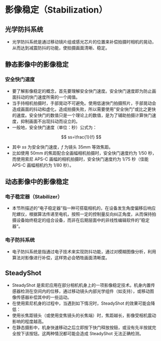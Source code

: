# 影像稳定（Stabilization）

## 光学防抖系统
- 光学防抖系统是通过移动镜片组或感光芯片的位置来补偿拍摄时相机的晃动，从而达到减震防抖的功能，使拍摄画面清晰、稳定。

## 静态影像中的影像稳定
### 安全快门速度
- 要了解影像稳定的概念，首先要理解安全快门速度。安全快门速度即为防止画面抖动的快门速度所需的一个阈值。
- 当手持相机拍摄时，手部晃动不可避免。使用低速快门拍摄照片，手部晃动会造成画面的抖动和虚化，造成拍摄失败，所以需要使用"安全快门"或比之更快的速度。安全快门的数值只是一个理论上的数值，是为了辅助拍摄计算快门速度，抑制画面不出现抖动而设立的。
- 一般地，安全快门速度（单位：秒）公式为：

$$
ss=\frac{1}{f} 
$$

- 其中 $ss$ 为安全快门速度，$f$ 为镜头 35mm 等效焦距。
- 比如使用 50mm 的焦距配合全画幅相机拍摄时，安全快门速度约为 1/50 秒，而使用索尼 APS-C 画幅的相机拍摄时，安全快门速度约为 1/75 秒（佳能 APS-C 画幅相机约为 1/80 秒）。

## 动态影像中的影像稳定
### 电子稳定器（Stabilizer）
- 本节所描述的“电子稳定器”指一种可搭载相机的，在设备发生角度偏移后响应陀螺仪，根据算法传递至电机，按照一定的控制量反向纠正角度，从而保持拍摄设备始终稳定的组合设备，而非在后期层面中的非线性编辑软件的”稳定器“。
### 电子防抖系统
- 电子防抖系统是指通过电子技术来实现防抖功能，通过对模糊图像分析，利用算法对影像进行补偿，这样势必会牺牲画面清晰度。

## SteadyShot
- SteadyShot 是索尼应用在部分相机机身上的一项影像稳定技术。机身内置传感器检测在空间内的位移，通过移动镜头内部光学组件（如支持），或移动图像传感器补偿其中的一些运动。
- 在使用索尼机身的过程中，当遇到如下情况时，SteadyShot 的效果可能会降低：
- 使用长焦距镜头（或使用变焦镜头的长焦端）时，焦距越长，影像受相机震动影响的程度越高。
- 在静态摄影中，机身快速移动之后立即按下快门释放按鈕，或没有先半按就完全按下该按钮。这两种情況都可能会造成 SteadyShot 无法正确检测。
